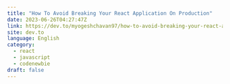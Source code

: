 ```yaml
---
title: "How To Avoid Breaking Your React Application On Production"
date: 2023-06-26T04:27:47Z
link: https://dev.to/myogeshchavan97/how-to-avoid-breaking-your-react-application-on-production-6c5?utm_medium=RSS&utm_source=news.12bit.vn
site: dev.to
language: English
category:
  - react
  - javascript
  - codenewbie
draft: false
---
```

